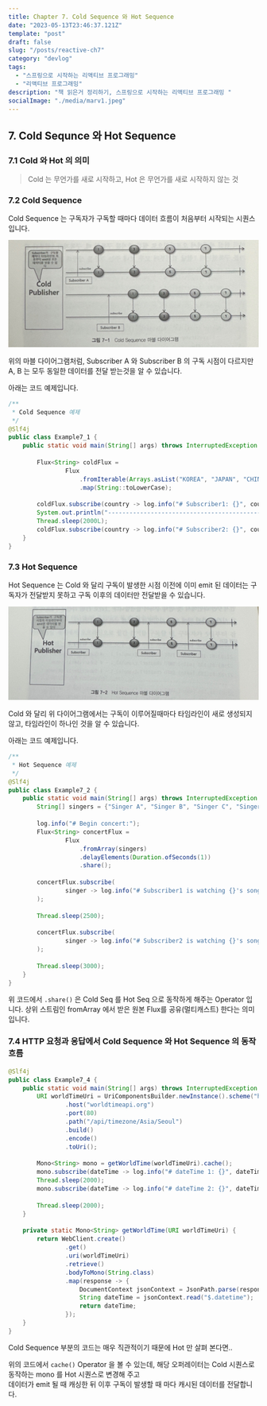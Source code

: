 ```yaml
---
title: Chapter 7. Cold Sequence 와 Hot Sequence
date: "2023-05-13T23:46:37.121Z"
template: "post"
draft: false
slug: "/posts/reactive-ch7"
category: "devlog"
tags:
  - "스프링으로 시작하는 리액티브 프로그래밍"
  - "리액티브 프로그래밍"
description: "책 읽은거 정리하기, 스프링으로 시작하는 리액티브 프로그래밍 "
socialImage: "./media/marv1.jpeg"
---
```


## 7. Cold Sequnce 와 Hot Sequence

### 7.1 Cold 와 Hot 의 의미 
> Cold 는 무언가를 새로 시작하고, Hot 은 무언가를 새로 시작하지 않는 것

### 7.2 Cold Sequence 
Cold Sequence 는 구독자가 구독할 때마다 데이터 흐름이 처음부터 시작되는 시퀀스입니다. 

![7-1](./media/7-1.jpeg)

위의 마블 다이어그램처럼, Subscriber A 와 Subscriber B 의 구독 시점이 다르지만 A, B 는 모두 동일한 데이터를 전달 받는것을 알 수 있습니다.

아래는 코드 예제입니다.

~~~java
/**
 * Cold Sequence 예제
 */
@Slf4j
public class Example7_1 {
    public static void main(String[] args) throws InterruptedException {

        Flux<String> coldFlux =
                Flux
                    .fromIterable(Arrays.asList("KOREA", "JAPAN", "CHINESE"))
                    .map(String::toLowerCase);

        coldFlux.subscribe(country -> log.info("# Subscriber1: {}", country));
        System.out.println("----------------------------------------------------------------------");
        Thread.sleep(2000L);
        coldFlux.subscribe(country -> log.info("# Subscriber2: {}", country));
    }
}
~~~

### 7.3 Hot Sequence 
Hot Sequence 는 Cold 와 달리 구독이 발생한 시점 이전에 이미 emit 된 데이터는 구독자가 전달받지 못하고 구독 이후의 데이터만 전달받을 수 있습니다.

![7-2](./media/7-2.jpeg)

Cold 와 달리 위 다이어그램에서는 구독이 이루어질때마다 타임라인이 새로 생성되지 않고, 타임라인이 하나인 것을 알 수 있습니다. 

아래는 코드 예제입니다.

~~~java
/**
 * Hot Sequence 예제
 */
@Slf4j
public class Example7_2 {
    public static void main(String[] args) throws InterruptedException {
        String[] singers = {"Singer A", "Singer B", "Singer C", "Singer D", "Singer E"};

        log.info("# Begin concert:");
        Flux<String> concertFlux =
                Flux
                    .fromArray(singers)
                    .delayElements(Duration.ofSeconds(1))
                    .share();

        concertFlux.subscribe(
                singer -> log.info("# Subscriber1 is watching {}'s song", singer)
        );

        Thread.sleep(2500);

        concertFlux.subscribe(
                singer -> log.info("# Subscriber2 is watching {}'s song", singer)
        );

        Thread.sleep(3000);
    }
}
~~~

위 코드에서 `.share()` 은 Cold Seq 를 Hot Seq 으로 동작하게 해주는 Operator 입니다.
상위 스트림인 fromArray 에서 받은 원본 Flux를 공유(멀티캐스트) 한다는 의미 입니다.

### 7.4 HTTP 요청과 응답에서 Cold Sequence 와 Hot Sequence 의 동작 흐름

~~~java
@Slf4j
public class Example7_4 {
    public static void main(String[] args) throws InterruptedException {
        URI worldTimeUri = UriComponentsBuilder.newInstance().scheme("http")
                .host("worldtimeapi.org")
                .port(80)
                .path("/api/timezone/Asia/Seoul")
                .build()
                .encode()
                .toUri();

        Mono<String> mono = getWorldTime(worldTimeUri).cache();
        mono.subscribe(dateTime -> log.info("# dateTime 1: {}", dateTime));
        Thread.sleep(2000);
        mono.subscribe(dateTime -> log.info("# dateTime 2: {}", dateTime));

        Thread.sleep(2000);
    }

    private static Mono<String> getWorldTime(URI worldTimeUri) {
        return WebClient.create()
                .get()
                .uri(worldTimeUri)
                .retrieve()
                .bodyToMono(String.class)
                .map(response -> {
                    DocumentContext jsonContext = JsonPath.parse(response);
                    String dateTime = jsonContext.read("$.datetime");
                    return dateTime;
                });
    }
}
~~~

Cold Sequence 부분의 코드는 매우 직관적이기 때문에 Hot 만 살펴 본다면..

위의 코드에서 `cache()` Operator 을 볼 수 있는데, 해당 오퍼레이터는 Cold 시퀀스로 동작하는 mono 를 Hot 시퀀스로 변경해 주고  
데이터가 emit 될 때 캐싱한 뒤 이후 구독이 발생할 때 마다 캐시된 데이터를 전달합니다.